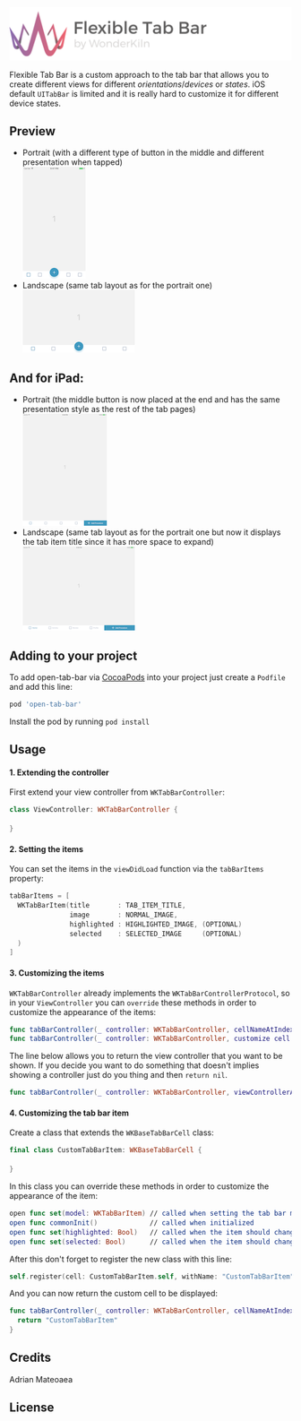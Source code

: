 ![Flexible Tab Bar Header](.repo/flexible-tab-bar-header.png)

Flexible Tab Bar is a custom approach to the tab bar that allows you to create different views for different *orientations*/*devices* or *states*. iOS default `UITabBar` is limited and it is really hard to customize it for different device states.

## Preview
- Portrait (with a different type of button in the middle and different presentation when tapped)
  <br>![](Images/iphone_p.png)
- Landscape (same tab layout as for the portrait one)
  <br>![](Images/iphone_l.png)

## And for iPad:
- Portrait (the middle button is now placed at the end and has the same presentation style as the rest of the tab pages)
  <br>![](Images/ipad_p.png)
- Landscape (same tab layout as for the portrait one but now it displays the tab item title since it has more space to expand)
  <br>![](Images/ipad_l.png)


## Adding to your project

To add open-tab-bar via [CocoaPods](http://cocoapods.org/) into your project just create a `Podfile` and add this line:
```ruby
pod 'open-tab-bar'
```
Install the pod by running `pod install`

## Usage

#### 1. Extending the controller
First extend your view controller from `WKTabBarController`:

```swift
class ViewController: WKTabBarController {

}
```
#### 2. Setting the items
You can set the items in the `viewDidLoad` function via the `tabBarItems` property:

```swift
tabBarItems = [
  WKTabBarItem(title       : TAB_ITEM_TITLE,
               image       : NORMAL_IMAGE,
               highlighted : HIGHLIGHTED_IMAGE, (OPTIONAL)
               selected    : SELECTED_IMAGE     (OPTIONAL)
  )
]
```

#### 3. Customizing the items
`WKTabBarController` already implements the `WKTabBarControllerProtocol`, so in your `ViewController` you can `override` these methods in order to customize the appearance of the items:

```swift
func tabBarController(_ controller: WKTabBarController, cellNameAtIndex index: Int) -> WKTabBarCellName
func tabBarController(_ controller: WKTabBarController, customize cell: WKBaseTabBarCell, with item: WKTabBarItem, at index: Int)
```

The line below allows you to return the view controller that you want to be shown. If you decide you want to do something that doesn't implies showing a controller just do you thing and then `return nil`.
```swift
func tabBarController(_ controller: WKTabBarController, viewControllerAtIndex index: Int) -> UIViewController?
```

#### 4. Customizing the tab bar item

Create a class that extends the `WKBaseTabBarCell` class:
```swift
final class CustomTabBarItem: WKBaseTabBarCell {

}
```

In this class you can override these methods in order to customize the appearance of the item:
```swift
open func set(model: WKTabBarItem) // called when setting the tab bar model
open func commonInit()             // called when initialized
open func set(highlighted: Bool)   // called when the item should change its appearance on highlighted
open func set(selected: Bool)      // called when the item should change its appearance on selected
```

After this don't forget to register the new class with this line:
```swift
self.register(cell: CustomTabBarItem.self, withName: "CustomTabBarItem")
```

And you can now return the custom cell to be displayed:
```swift
func tabBarController(_ controller: WKTabBarController, cellNameAtIndex index: Int) -> WKTabBarCellName {
  return "CustomTabBarItem"
}
```

## Credits
Adrian Mateoaea

## License
